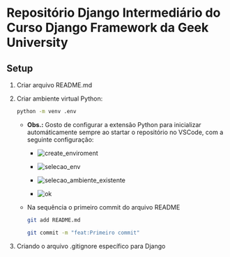 # Repositório Django Intermediário do Curso Django Framework da Geek University

## Setup

1. Criar arquivo README.md

2. Criar ambiente virtual Python:
    ```sh
    python -m venv .env
    ```
    - **Obs.:** Gosto de configurar a extensão Python para inicializar automáticamente sempre ao startar o repositório no VSCode, com a seguinte configuração:

        -  ![create_enviroment](https://github.com/AmorimEureka/django-basico/assets/84082646/973a7150-4840-460d-afd2-5c1c026ef4e6)

        -  ![selecao_env](https://github.com/AmorimEureka/django-basico/assets/84082646/8f68d2f7-e86e-44d7-8024-ff2963ad2dd2)

        - ![selecao_ambiente_existente](https://github.com/AmorimEureka/django-basico/assets/84082646/332fa53f-58a6-4230-acb0-e1d1b1e51e22)

        -  ![ok](https://github.com/AmorimEureka/django-basico/assets/84082646/75a5acb6-01e2-43d0-a542-271fac2a371c)


    - Na sequência o primeiro commit do arquivo README
        ```sh
        git add README.md

        git commit -m "feat:Primeiro commit"
        ```
3. Criando o arquivo .gitignore específico para Django
